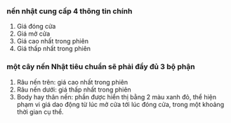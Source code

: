 ### nến nhật cung cấp 4 thông tin chính
1. Giá đóng cửa
2. Giá mở cửa
3. Giá cao nhất trong phiên
4. Giá thấp nhất trong phiên

### một cây nến Nhật tiêu chuẩn sẽ phải đầy đủ 3 bộ phận
1. Râu nến trên: giá cao nhất trong phiên
2. Râu nến dưới: giá thấp nhất trong phiên
3. Body hay thân nến: phần được hiển thị bằng 2 màu xanh đỏ, thể hiện phạm vi giá  dao động từ lúc mở cửa tới lúc đóng cửa, trong một khoảng thời gian cụ thể.
